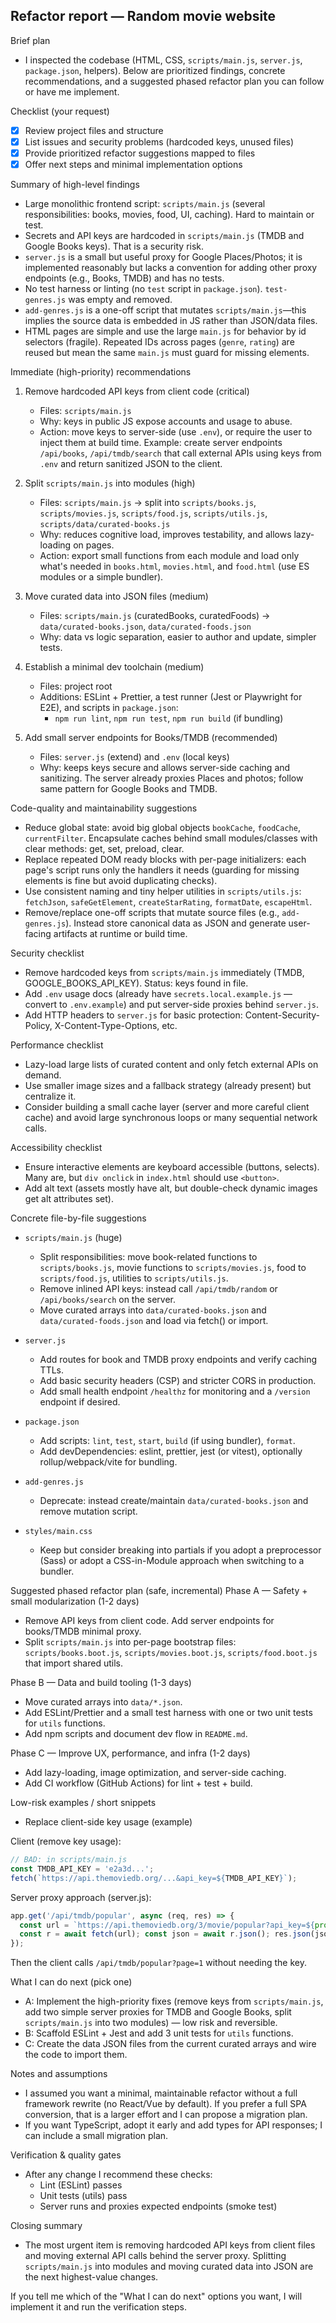 ## Refactor report — Random movie website

Brief plan
- I inspected the codebase (HTML, CSS, `scripts/main.js`, `server.js`, `package.json`, helpers). Below are prioritized findings, concrete recommendations, and a suggested phased refactor plan you can follow or have me implement.

Checklist (your request)
- [x] Review project files and structure
- [x] List issues and security problems (hardcoded keys, unused files)
- [x] Provide prioritized refactor suggestions mapped to files
- [x] Offer next steps and minimal implementation options

Summary of high-level findings
- Large monolithic frontend script: `scripts/main.js` (several responsibilities: books, movies, food, UI, caching). Hard to maintain or test.
- Secrets and API keys are hardcoded in `scripts/main.js` (TMDB and Google Books keys). That is a security risk.
- `server.js` is a small but useful proxy for Google Places/Photos; it is implemented reasonably but lacks a convention for adding other proxy endpoints (e.g., Books, TMDB) and has no tests.
- No test harness or linting (no `test` script in `package.json`). `test-genres.js` was empty and removed.
- `add-genres.js` is a one-off script that mutates `scripts/main.js`—this implies the source data is embedded in JS rather than JSON/data files.
- HTML pages are simple and use the large `main.js` for behavior by id selectors (fragile). Repeated IDs across pages (`genre`, `rating`) are reused but mean the same `main.js` must guard for missing elements.

Immediate (high-priority) recommendations
1. Remove hardcoded API keys from client code (critical)
   - Files: `scripts/main.js`
   - Why: keys in public JS expose accounts and usage to abuse.
   - Action: move keys to server-side (use `.env`), or require the user to inject them at build time. Example: create server endpoints `/api/books`, `/api/tmdb/search` that call external APIs using keys from `.env` and return sanitized JSON to the client.

2. Split `scripts/main.js` into modules (high)
   - Files: `scripts/main.js` -> split into `scripts/books.js`, `scripts/movies.js`, `scripts/food.js`, `scripts/utils.js`, `scripts/data/curated-books.js`
   - Why: reduces cognitive load, improves testability, and allows lazy-loading on pages.
   - Action: export small functions from each module and load only what's needed in `books.html`, `movies.html`, and `food.html` (use ES modules or a simple bundler).

3. Move curated data into JSON files (medium)
   - Files: `scripts/main.js` (curatedBooks, curatedFoods) -> `data/curated-books.json`, `data/curated-foods.json`
   - Why: data vs logic separation, easier to author and update, simpler tests.

4. Establish a minimal dev toolchain (medium)
   - Files: project root
   - Additions: ESLint + Prettier, a test runner (Jest or Playwright for E2E), and scripts in `package.json`:
     - `npm run lint`, `npm run test`, `npm run build` (if bundling)

5. Add small server endpoints for Books/TMDB (recommended)
   - Files: `server.js` (extend) and `.env` (local keys)
   - Why: keeps keys secure and allows server-side caching and sanitizing. The server already proxies Places and photos; follow same pattern for Google Books and TMDB.

Code-quality and maintainability suggestions
- Reduce global state: avoid big global objects `bookCache`, `foodCache`, `currentFilter`. Encapsulate caches behind small modules/classes with clear methods: get, set, preload, clear.
- Replace repeated DOM ready blocks with per-page initializers: each page's script runs only the handlers it needs (guarding for missing elements is fine but avoid duplicating checks).
- Use consistent naming and tiny helper utilities in `scripts/utils.js`: `fetchJson`, `safeGetElement`, `createStarRating`, `formatDate`, `escapeHtml`.
- Remove/replace one-off scripts that mutate source files (e.g., `add-genres.js`). Instead store canonical data as JSON and generate user-facing artifacts at runtime or build time.

Security checklist
- Remove hardcoded keys from `scripts/main.js` immediately (TMDB, GOOGLE_BOOKS_API_KEY). Status: keys found in file.
- Add `.env` usage docs (already have `secrets.local.example.js` — convert to `.env.example`) and put server-side proxies behind `server.js`.
- Add HTTP headers to `server.js` for basic protection: Content-Security-Policy, X-Content-Type-Options, etc.

Performance checklist
- Lazy-load large lists of curated content and only fetch external APIs on demand.
- Use smaller image sizes and a fallback strategy (already present) but centralize it.
- Consider building a small cache layer (server and more careful client cache) and avoid large synchronous loops or many sequential network calls.

Accessibility checklist
- Ensure interactive elements are keyboard accessible (buttons, selects). Many are, but `div onclick` in `index.html` should use `<button>`.
- Add alt text (assets mostly have alt, but double-check dynamic images get alt attributes set).

Concrete file-by-file suggestions
- `scripts/main.js` (huge)
  - Split responsibilities: move book-related functions to `scripts/books.js`, movie functions to `scripts/movies.js`, food to `scripts/food.js`, utilities to `scripts/utils.js`.
  - Remove inlined API keys: instead call `/api/tmdb/random` or `/api/books/search` on the server.
  - Move curated arrays into `data/curated-books.json` and `data/curated-foods.json` and load via fetch() or import.

- `server.js`
  - Add routes for book and TMDB proxy endpoints and verify caching TTLs.
  - Add basic security headers (CSP) and stricter CORS in production.
  - Add small health endpoint `/healthz` for monitoring and a `/version` endpoint if desired.

- `package.json`
  - Add scripts: `lint`, `test`, `start`, `build` (if using bundler), `format`.
  - Add devDependencies: eslint, prettier, jest (or vitest), optionally rollup/webpack/vite for bundling.

- `add-genres.js`
  - Deprecate: instead create/maintain `data/curated-books.json` and remove mutation script.

- `styles/main.css`
  - Keep but consider breaking into partials if you adopt a preprocessor (Sass) or adopt a CSS-in-Module approach when switching to a bundler.

Suggested phased refactor plan (safe, incremental)
Phase A — Safety + small modularization (1-2 days)
- Remove API keys from client code. Add server endpoints for books/TMDB minimal proxy.
- Split `scripts/main.js` into per-page bootstrap files: `scripts/books.boot.js`, `scripts/movies.boot.js`, `scripts/food.boot.js` that import shared utils.

Phase B — Data and build tooling (1-3 days)
- Move curated arrays into `data/*.json`.
- Add ESLint/Prettier and a small test harness with one or two unit tests for `utils` functions.
- Add npm scripts and document dev flow in `README.md`.

Phase C — Improve UX, performance, and infra (1-2 days)
- Add lazy-loading, image optimization, and server-side caching.
- Add CI workflow (GitHub Actions) for lint + test + build.

Low-risk examples / short snippets
- Replace client-side key usage (example)

Client (remove key usage):
```js
// BAD: in scripts/main.js
const TMDB_API_KEY = 'e2a3d...';
fetch(`https://api.themoviedb.org/...&api_key=${TMDB_API_KEY}`);
```

Server proxy approach (server.js):
```js
app.get('/api/tmdb/popular', async (req, res) => {
  const url = `https://api.themoviedb.org/3/movie/popular?api_key=${process.env.TMDB_API_KEY}&page=${req.query.page||1}`;
  const r = await fetch(url); const json = await r.json(); res.json(json);
});
```

Then the client calls `/api/tmdb/popular?page=1` without needing the key.

What I can do next (pick one)
- A: Implement the high-priority fixes (remove keys from `scripts/main.js`, add two simple server proxies for TMDB and Google Books, split `scripts/main.js` into two modules) — low risk and reversible.
- B: Scaffold ESLint + Jest and add 3 unit tests for `utils` functions.
- C: Create the data JSON files from the current curated arrays and wire the code to import them.

Notes and assumptions
- I assumed you want a minimal, maintainable refactor without a full framework rewrite (no React/Vue by default). If you prefer a full SPA conversion, that is a larger effort and I can propose a migration plan.
- If you want TypeScript, adopt it early and add types for API responses; I can include a small migration plan.

Verification & quality gates
- After any change I recommend these checks:
  - Lint (ESLint) passes
  - Unit tests (utils) pass
  - Server runs and proxies expected endpoints (smoke test)

Closing summary
- The most urgent item is removing hardcoded API keys from client files and moving external API calls behind the server proxy. Splitting `scripts/main.js` into modules and moving curated data into JSON are the next highest-value changes.

If you tell me which of the "What I can do next" options you want, I will implement it and run the verification steps.
